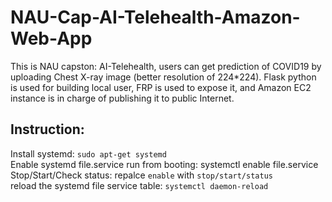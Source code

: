 # NAU-Cap-AI-Telehealth-Amazon-Web-App
This is NAU capston: AI-Telehealth, users can get prediction of COVID19 by uploading Chest X-ray image (better resolution of 224*224). Flask python is used  for building local user, FRP is used to expose it, and Amazon EC2 instance is in charge of publishing it to public Internet.


## Instruction:

Install systemd:  ```sudo apt-get systemd``` <br>
Enable systemd file.service run from booting: systemctl enable file.service <br>
Stop/Start/Check status: repalce ```enable``` with ```stop/start/status``` <br>
reload the systemd file service table: ```systemctl daemon-reload``` <br>
